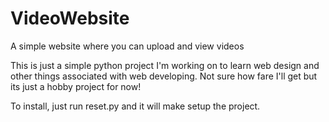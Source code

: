 # VideoWebsite
A simple website where you can upload and view videos

This is just a simple python project I'm working on to learn web design and other things associated with web developing. Not sure how fare I'll get but its just a hobby project for now!

To install, just run reset.py and it will make setup the project.
